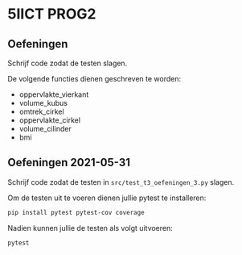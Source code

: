 # 5IICT PROG2

## Oefeningen

Schrijf code zodat de testen slagen.

De volgende functies dienen geschreven te worden:

- oppervlakte_vierkant
- volume_kubus
- omtrek_cirkel
- oppervlakte_cirkel
- volume_cilinder
- bmi

## Oefeningen 2021-05-31

Schrijf code zodat de testen in `src/test_t3_oefeningen_3.py` slagen.

Om de testen uit te voeren dienen jullie pytest
te installeren:

```bash
pip install pytest pytest-cov coverage
```

Nadien kunnen jullie de testen als volgt uitvoeren:

```bash
pytest
```
